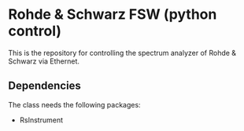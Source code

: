 # Rohde & Schwarz FSW (python control)

This is the repository for controlling the spectrum analyzer of Rohde & Schwarz
via Ethernet.

## Dependencies

The class needs the following packages:

- RsInstrument